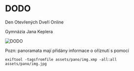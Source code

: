 # DODO
Den Otevřených Dveří Online

Gymnázia Jana Keplera


![DODO](https://upload.wikimedia.org/wikipedia/commons/e/e7/Dronte_dodo_Raphus_cucullatus_%281%29.jpg)


Pozn: panoramata mají přidány informace o oříznutí s pomocí
```
exiftool -tagsfromfile assets/pano/img.xmp -all:all assets/pano/img.jpg
```